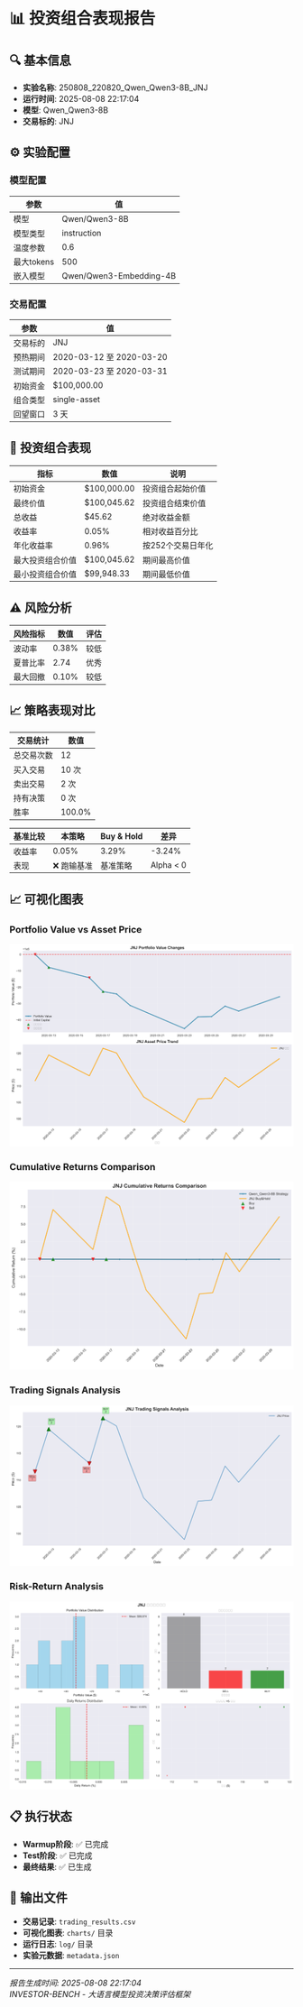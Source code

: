 # 📊 投资组合表现报告

## 🔍 基本信息

- **实验名称**: 250808_220820_Qwen_Qwen3-8B_JNJ
- **运行时间**: 2025-08-08 22:17:04
- **模型**: Qwen_Qwen3-8B
- **交易标的**: JNJ

## ⚙️ 实验配置

### 模型配置
| 参数 | 值 |
|------|----|
| 模型 | Qwen/Qwen3-8B |
| 模型类型 | instruction |
| 温度参数 | 0.6 |
| 最大tokens | 500 |
| 嵌入模型 | Qwen/Qwen3-Embedding-4B |

### 交易配置
| 参数 | 值 |
|------|----|
| 交易标的 | JNJ |
| 预热期间 | 2020-03-12 至 2020-03-20 |
| 测试期间 | 2020-03-23 至 2020-03-31 |
| 初始资金 | $100,000.00 |
| 组合类型 | single-asset |
| 回望窗口 | 3 天 |


## 🎯 投资组合表现

| 指标 | 数值 | 说明 |
|------|------|------|
| 初始资金 | $100,000.00 | 投资组合起始价值 |
| 最终价值 | $100,045.62 | 投资组合结束价值 |
| 总收益 | $45.62 | 绝对收益金额 |
| 收益率 | 0.05% | 相对收益百分比 |
| 年化收益率 | 0.96% | 按252个交易日年化 |
| 最大投资组合价值 | $100,045.62 | 期间最高价值 |
| 最小投资组合价值 | $99,948.33 | 期间最低价值 |


## ⚠️ 风险分析

| 风险指标 | 数值 | 评估 |
|----------|------|------|
| 波动率 | 0.38% | 较低 |
| 夏普比率 | 2.74 | 优秀 |
| 最大回撤 | 0.10% | 较低 |


## 📈 策略表现对比

| 交易统计 | 数值 |
|----------|------|
| 总交易次数 | 12 |
| 买入交易 | 10 次 |
| 卖出交易 | 2 次 |
| 持有决策 | 0 次 |
| 胜率 | 100.0% |

| 基准比较 | 本策略 | Buy & Hold | 差异 |
|----------|---------|------------|------|
| 收益率 | 0.05% | 3.29% | -3.24% |
| 表现 | ❌ 跑输基准 | 基准策略 | Alpha < 0 |




## 📈 可视化图表

### Portfolio Value vs Asset Price

![portfolio_value.png](charts/portfolio_value.png)

### Cumulative Returns Comparison

![returns_comparison.png](charts/returns_comparison.png)

### Trading Signals Analysis

![trading_signals.png](charts/trading_signals.png)

### Risk-Return Analysis

![risk_return_analysis.png](charts/risk_return_analysis.png)



## 📋 执行状态

- **Warmup阶段**: ✅ 已完成
- **Test阶段**: ✅ 已完成 
- **最终结果**: ✅ 已生成

## 📁 输出文件

- **交易记录**: `trading_results.csv`
- **可视化图表**: `charts/` 目录
- **运行日志**: `log/` 目录
- **实验元数据**: `metadata.json`

---

*报告生成时间: 2025-08-08 22:17:04*  
*INVESTOR-BENCH - 大语言模型投资决策评估框架*
